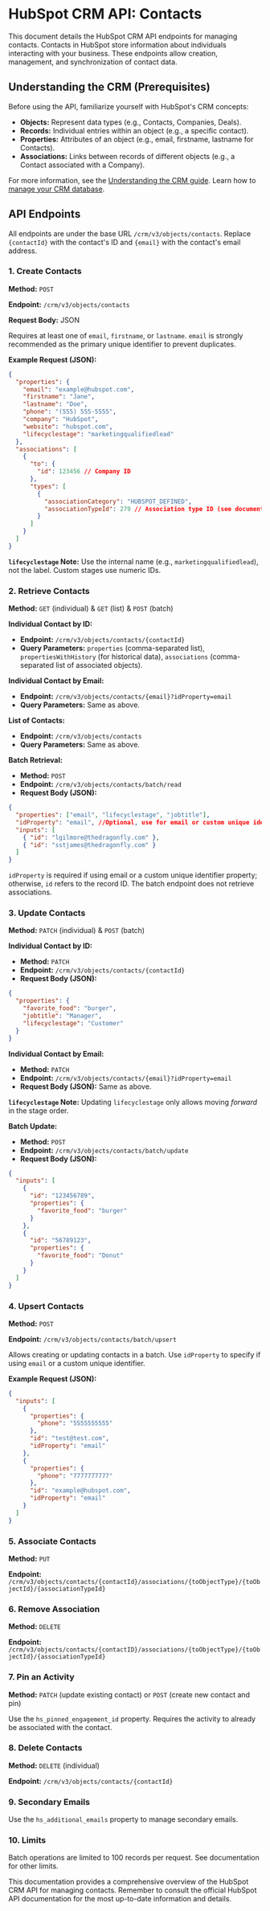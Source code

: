 # HubSpot CRM API: Contacts

This document details the HubSpot CRM API endpoints for managing contacts.  Contacts in HubSpot store information about individuals interacting with your business.  These endpoints allow creation, management, and synchronization of contact data.

## Understanding the CRM (Prerequisites)

Before using the API, familiarize yourself with HubSpot's CRM concepts:

* **Objects:**  Represent data types (e.g., Contacts, Companies, Deals).
* **Records:** Individual entries within an object (e.g., a specific contact).
* **Properties:** Attributes of an object (e.g., email, firstname, lastname for Contacts).
* **Associations:** Links between records of different objects (e.g., a Contact associated with a Company).

For more information, see the [Understanding the CRM guide](link_to_hubspot_guide_here).  Learn how to [manage your CRM database](link_to_hubspot_guide_here).


## API Endpoints

All endpoints are under the base URL `/crm/v3/objects/contacts`.  Replace `{contactId}` with the contact's ID and `{email}` with the contact's email address.

### 1. Create Contacts

**Method:** `POST`

**Endpoint:** `/crm/v3/objects/contacts`

**Request Body:** JSON

Requires at least one of `email`, `firstname`, or `lastname`.  `email` is strongly recommended as the primary unique identifier to prevent duplicates.

**Example Request (JSON):**

```json
{
  "properties": {
    "email": "example@hubspot.com",
    "firstname": "Jane",
    "lastname": "Doe",
    "phone": "(555) 555-5555",
    "company": "HubSpot",
    "website": "hubspot.com",
    "lifecyclestage": "marketingqualifiedlead"
  },
  "associations": [
    {
      "to": {
        "id": 123456 // Company ID
      },
      "types": [
        {
          "associationCategory": "HUBSPOT_DEFINED",
          "associationTypeId": 279 // Association type ID (see documentation for list)
        }
      ]
    }
  ]
}
```

**`lifecyclestage` Note:** Use the internal name (e.g., `marketingqualifiedlead`), not the label.  Custom stages use numeric IDs.


### 2. Retrieve Contacts

**Method:** `GET` (individual) & `GET` (list) & `POST` (batch)


**Individual Contact by ID:**

* **Endpoint:** `/crm/v3/objects/contacts/{contactId}`
* **Query Parameters:** `properties` (comma-separated list), `propertiesWithHistory` (for historical data), `associations` (comma-separated list of associated objects).

**Individual Contact by Email:**

* **Endpoint:** `/crm/v3/objects/contacts/{email}?idProperty=email`
* **Query Parameters:** Same as above.

**List of Contacts:**

* **Endpoint:** `/crm/v3/objects/contacts`
* **Query Parameters:** Same as above.


**Batch Retrieval:**

* **Method:** `POST`
* **Endpoint:** `/crm/v3/objects/contacts/batch/read`
* **Request Body (JSON):**

```json
{
  "properties": ["email", "lifecyclestage", "jobtitle"],
  "idProperty": "email", //Optional, use for email or custom unique identifier
  "inputs": [
    { "id": "lgilmore@thedragonfly.com" },
    { "id": "sstjames@thedragonfly.com" }
  ]
}
```
`idProperty` is required if using email or a custom unique identifier property; otherwise, `id` refers to the record ID.  The batch endpoint does not retrieve associations.



### 3. Update Contacts

**Method:** `PATCH` (individual) & `POST` (batch)

**Individual Contact by ID:**

* **Method:** `PATCH`
* **Endpoint:** `/crm/v3/objects/contacts/{contactId}`
* **Request Body (JSON):**

```json
{
  "properties": {
    "favorite_food": "burger",
    "jobtitle": "Manager",
    "lifecyclestage": "Customer"
  }
}
```

**Individual Contact by Email:**

* **Method:** `PATCH`
* **Endpoint:** `/crm/v3/objects/contacts/{email}?idProperty=email`
* **Request Body (JSON):**  Same as above.

**`lifecyclestage` Note:** Updating `lifecyclestage` only allows moving *forward* in the stage order.


**Batch Update:**

* **Method:** `POST`
* **Endpoint:** `/crm/v3/objects/contacts/batch/update`
* **Request Body (JSON):**

```json
{
  "inputs": [
    {
      "id": "123456789",
      "properties": {
        "favorite_food": "burger"
      }
    },
    {
      "id": "56789123",
      "properties": {
        "favorite_food": "Donut"
      }
    }
  ]
}
```


### 4. Upsert Contacts

**Method:** `POST`

**Endpoint:** `/crm/v3/objects/contacts/batch/upsert`

Allows creating or updating contacts in a batch. Use `idProperty` to specify if using `email` or a custom unique identifier.

**Example Request (JSON):**

```json
{
  "inputs": [
    {
      "properties": {
        "phone": "5555555555"
      },
      "id": "test@test.com",
      "idProperty": "email"
    },
    {
      "properties": {
        "phone": "7777777777"
      },
      "id": "example@hubspot.com",
      "idProperty": "email"
    }
  ]
}
```

### 5. Associate Contacts

**Method:** `PUT`

**Endpoint:** `/crm/v3/objects/contacts/{contactId}/associations/{toObjectType}/{toObjectId}/{associationTypeId}`


### 6. Remove Association

**Method:** `DELETE`

**Endpoint:** `/crm/v3/objects/contacts/{contactID}/associations/{toObjectType}/{toObjectId}/{associationTypeId}`

### 7. Pin an Activity

**Method:** `PATCH` (update existing contact) or `POST` (create new contact and pin)

Use the `hs_pinned_engagement_id` property.  Requires the activity to already be associated with the contact.

### 8. Delete Contacts

**Method:** `DELETE` (individual)

**Endpoint:** `/crm/v3/objects/contacts/{contactId}`


### 9. Secondary Emails

Use the `hs_additional_emails` property to manage secondary emails.


### 10. Limits

Batch operations are limited to 100 records per request.  See documentation for other limits.


This documentation provides a comprehensive overview of the HubSpot CRM API for managing contacts. Remember to consult the official HubSpot API documentation for the most up-to-date information and details.
